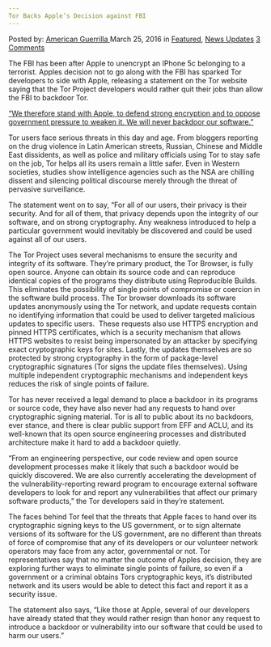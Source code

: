 ```yaml
---
Tor Backs Apple’s Decision against FBI
---
```

<article class="post-listing post-13568 post type-post status-publish format-standard has-post-thumbnail hentry  tag-apples tag-backs tag-decision 
    <div class="post-inner">
        <span>Posted by: <a href="https://www.deepdotweb.com/author/americanguerrilla/" title="">American Guerrilla </a></span>
    <span>March 25, 2016</span>
    <span>in <a href="https://www.deepdotweb.com/category/deepdot-news/" rel="category tag">Featured</a>, <a href="https://www.deepdotweb.com/category/news-updates/" rel="category tag">News Updates</a></span>
    <span><a href="https://www.deepdotweb.com/2016/03/25/tor-backs-apples-decision-fbi/#comments">3 Comments</a></span>
    </p>
    <div class="clear"></div>
    <div class="entry">
    <p>The FBI has been after Apple to unencrypt an IPhone 5c belonging to a terrorist. Apples decision not to go along with the FBI has sparked Tor developers to side with Apple, releasing a statement on the Tor website saying that the Tor Project developers would rather quit their jobs than allow the FBI to backdoor Tor.</p>
    <p><a href="https://blog.torproject.org/blog/statement-tor-project-software-integrity-and-apple">“We therefore stand with Apple, to defend strong encryption and to oppose government pressure to weaken it. We will never backdoor our software.”</a></p>
    <p>Tor users face serious threats in this day and age. From bloggers reporting on the drug violence in Latin American streets, Russian, Chinese and Middle East dissidents, as well as police and military officials using Tor to stay safe on the job, Tor helps all its users remain a little safer. Even in Western societies, studies show intelligence agencies such as the NSA are chilling dissent and silencing political discourse merely through the threat of pervasive surveillance.</p>
    <p>The statement went on to say, “For all of our users, their privacy is their security. And for all of them, that privacy depends upon the integrity of our software, and on strong cryptography. Any weakness introduced to help a particular government would inevitably be discovered and could be used against all of our users.</p>
    <p>The Tor Project uses several mechanisms to ensure the security and integrity of its software. They’re primary product, the Tor Browser, is fully open source. Anyone can obtain its source code and can reproduce identical copies of the programs they distribute using Reproducible Builds. This eliminates the possibility of single points of compromise or coercion in the software build process. The Tor browser downloads its software updates anonymously using the Tor network, and update requests contain no identifying information that could be used to deliver targeted malicious updates to specific users.  These requests also use HTTPS encryption and pinned HTTPS certificates, which is a security mechanism that allows HTTPS websites to resist being impersonated by an attacker by specifying exact cryptographic keys for sites. Lastly, the updates themselves are so protected by strong cryptography in the form of package-level cryptographic signatures (Tor signs the update files themselves). Using multiple independent cryptographic mechanisms and independent keys reduces the risk of single points of failure.</p>
    <p>Tor has never received a legal demand to place a backdoor in its programs or source code, they have also never had any requests to hand over cryptographic signing material. Tor is all to public about its no backdoors, ever stance, and there is clear public support from EFF and ACLU, and its well-known that its open source engineering processes and distributed architecture make it hard to add a backdoor quietly.</p>
    <p>“From an engineering perspective, our code review and open source development processes make it likely that such a backdoor would be quickly discovered. We are also currently accelerating the development of the vulnerability-reporting reward program to encourage external software developers to look for and report any vulnerabilities that affect our primary software products,” the Tor developers said in they’re statement.</p>
    <p>The faces behind Tor feel that the threats that Apple faces to hand over its cryptographic signing keys to the US government, or to sign alternate versions of its software for the US government, are no different than threats of force of compromise that any of its developers or our volunteer network operators may face from any actor, governmental or not. Tor representatives say that no matter the outcome of Apples decision, they are exploring further ways to eliminate single points of failure, so even if a government or a criminal obtains Tors cryptographic keys, it’s distributed network and its users would be able to detect this fact and report it as a security issue.</p>
    <p>The statement also says, “Like those at Apple, several of our developers have already stated that they would rather resign than honor any request to introduce a backdoor or vulnerability into our software that could be used to harm our users.”</p>
    </div>
    <span style="display:none"><a href="https://www.deepdotweb.com/tag/apples/" rel="tag">apples</a> <a href="https://www.deepdotweb.com/tag/backs/" rel="tag">backs</a> <a href="https://www.deepdotweb.com/tag/decision/" rel="tag">decision</a> </span> <span style="display:none" class="updated">2016-03-25</span>
    <div style="display:none" class="vcard author" itemprop="author" itemscope itemtype="http://schema.org/Person"><strong class="fn" itemprop="name"><a href="https://www.deepdotweb.com/author/americanguerrilla/" title="Posts by American Guerrilla" rel="author">American Guerrilla</a></strong></div>
    </div>
</article>

